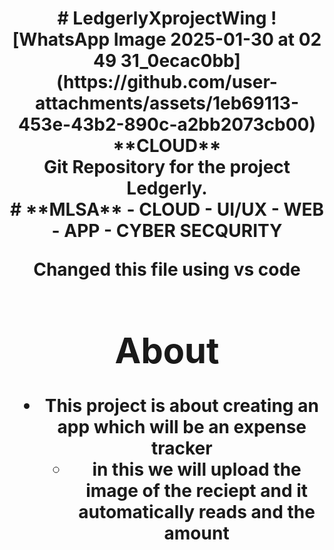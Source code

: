 <div align ="center">

  <h1 style="border-bottom: none">
    <b>
# LedgerlyXprojectWing
![WhatsApp Image 2025-01-30 at 02 49 31_0ecac0bb](https://github.com/user-attachments/assets/1eb69113-453e-43b2-890c-a2bb2073cb00)
<br>
**CLOUD**
<br>
Git Repository for the project Ledgerly.
<br>
# **MLSA**
- CLOUD
- UI/UX
- WEB
- APP
- CYBER SECQURITY
  
 Changed this file using vs code

# **About**
- This project is about creating an app which will be an expense tracker
  <br>
   - in this we will upload the image of the reciept and it automatically reads and the amount
